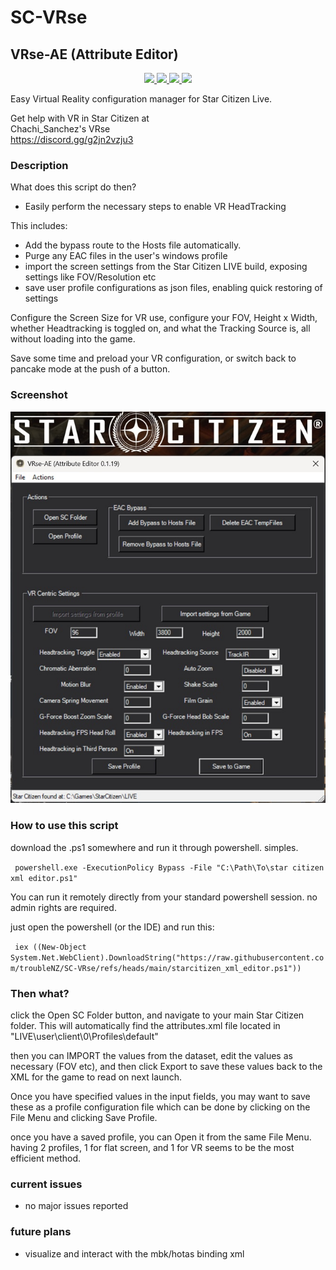 # SC-VRse
## VRse-AE (Attribute Editor)
<p align="center">
  <a href="https://github.com/troubleNZ/SC-VRse/issues">
    <img src="https://img.shields.io/github/issues/troubleNZ/SC-VRse"/> 
  </a>
  <a href="https://github.com/troubleNZ/SC-VRse/network/members">
    <img src="https://img.shields.io/github/forks/troubleNZ/SC-VRse"/> 
  </a>  
  <a href="https://github.com/troubleNZ/SC-VRse/stargazers">
    <img src="https://img.shields.io/github/stars/troubleNZ/SC-VRse?color=white"/> 
  </a>
  <a href="https://github.com/troubleNZ/SC-VRse/blob/main/LICENSE">
    <img src="https://img.shields.io/github/license/troubleNZ/SC-VRse?color=black"/> 
  </a>      
</p>
Easy Virtual Reality configuration manager for Star Citizen Live.

Get help with VR in Star Citizen at  
Chachi_Sanchez's VRse  
https://discord.gg/g2jn2vzju3

### Description
What does this script do then?
- Easily perform the necessary steps to enable VR HeadTracking 

This includes:
- Add the bypass route to the Hosts file automatically.
- Purge any EAC files in the user's windows profile
- import the screen settings from the Star Citizen LIVE build, exposing settings like FOV/Resolution etc
- save user profile configurations as json files, enabling quick restoring of settings

Configure the Screen Size for VR use, configure your FOV, Height x Width, whether Headtracking is toggled on, and what the Tracking Source is, all without loading into the game.

Save some time and preload your VR configuration, or switch back to pancake mode at the push of a button.


### Screenshot
![](https://github.com/troubleNZ/SC-VRse/blob/main/screenshot-0.1.19.jpg)


### How to use this script

download the .ps1 somewhere and run it through powershell. simples.

` powershell.exe -ExecutionPolicy Bypass -File "C:\Path\To\star citizen xml editor.ps1"`

You can run it remotely directly from your standard powershell session. no admin rights are required.

just open the powershell (or the IDE) and run this:

` iex ((New-Object System.Net.WebClient).DownloadString("https://raw.githubusercontent.com/troubleNZ/SC-VRse/refs/heads/main/starcitizen_xml_editor.ps1"))`


### Then what?
click the Open SC Folder button, and navigate to your main Star Citizen folder.
This will automatically find the attributes.xml file located in "LIVE\user\client\0\Profiles\default"

then you can IMPORT the values from the dataset, edit the values as necessary (FOV etc), and then click Export to save these values back to the XML for the game to read on next launch.

Once you have specified values in the input fields, you may want to save these as a profile configuration file which can be done by clicking on the File Menu and clicking Save Profile.

once you have a saved profile, you can Open it from the same File Menu. having 2 profiles, 1 for flat screen, and 1 for VR seems to be the most efficient method.


### current issues

- no major issues reported

### future plans
- visualize and interact with the mbk/hotas binding xml




